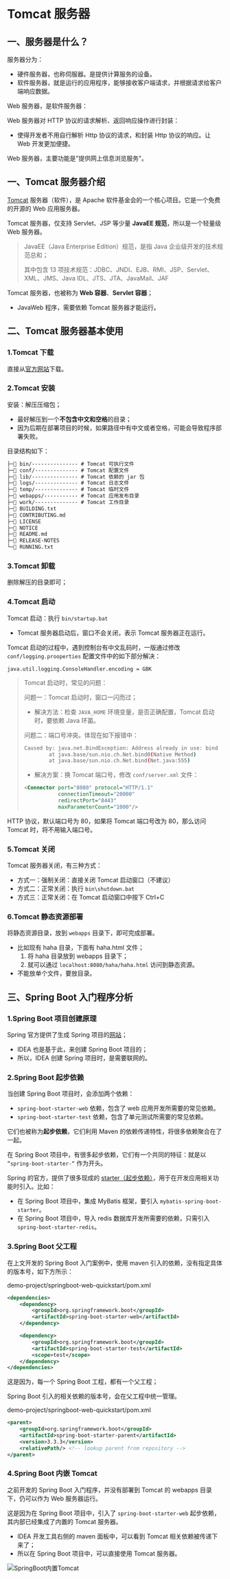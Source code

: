 # Tomcat 服务器

## 一、服务器是什么？

服务器分为：

- 硬件服务器，也称伺服器。是提供计算服务的设备。
- 软件服务器，就是运行的应用程序，能够接收客户端请求，并根据请求给客户端响应数据。

Web 服务器，是软件服务器：

Web 服务器对 HTTP 协议的请求解析、返回响应操作进行封装：

- 使得开发者不用自行解析 Http 协议的请求，和封装 Http 协议的响应。让 Web 开发更加便捷。

Web 服务器，主要功能是"提供网上信息浏览服务"。

## 一、Tomcat 服务器介绍

[Tomcat](https://tomcat.apache.org) 服务器（软件），是 Apache 软件基金会的一个核心项目。它是一个免费的开源的 Web 应用服务器。

Tomcat 服务器，仅支持 Servlet、JSP 等少量 **JavaEE 规范**，所以是一个轻量级 Web 服务器。

> JavaEE（Java Enterprise Edition）规范，是指 Java 企业级开发的技术规范总和；
>
> 其中包含 13 项技术规范：JDBC、JNDI、EJB、RMI、JSP、Servlet、XML、JMS、Java IDL、JTS、JTA、JavaMail、JAF

Tomcat 服务器，也被称为 **Web 容器**、**Servlet 容器**；

- JavaWeb 程序，需要依赖 Tomcat 服务器才能运行。

## 二、Tomcat 服务器基本使用

### 1.Tomcat 下载

直接从[官方网站](https://tomcat.apache.org)下载。

### 2.Tomcat 安装

安装：解压压缩包；

- 最好解压到一个**不包含中文和空格**的目录；
- 因为后期在部署项目的时候，如果路径中有中文或者空格，可能会导致程序部署失败。

目录结构如下：

```txt
├─📁 bin/--------------- # Tomcat 可执行文件
├─📁 conf/-------------- # Tomcat 配置文件
├─📁 lib/--------------- # Tomcat 依赖的 jar 包
├─📁 logs/-------------- # Tomcat 日志文件
├─📁 temp/-------------- # Tomcat 临时文件
├─📁 webapps/----------- # Tomcat 应用发布目录
├─📁 work/-------------- # Tomcat 工作目录
├─📄 BUILDING.txt
├─📄 CONTRIBUTING.md
├─📄 LICENSE
├─📄 NOTICE
├─📄 README.md
├─📄 RELEASE-NOTES
└─📄 RUNNING.txt
```

### 3.Tomcat 卸载

删除解压的目录即可；

### 4.Tomcat 启动

Tomcat 启动：执行 `bin/startup.bat`

- Tomcat 服务器启动后，窗口不会关闭，表示 Tomcat 服务器正在运行。

Tomcat 启动的过程中，遇到控制台有中文乱码时，一版通过修改 `conf/logging.prooperties` 配置文件中的如下部分解决：

```properties
java.util.logging.ConsoleHandler.encoding = GBK
```

> Tomcat 启动时，常见的问题：
>
> 问题一：Tomcat 启动时，窗口一闪而过；
>
> - 解决方法：检查 `JAVA_HOME` 环境变量，是否正确配置，Tomcat 启动时，要依赖 Java 环菌。
>
> 问题二：端口号冲突。体现在如下报错中：
>
> ```sh
> Caused by: java.net.BindException: Address already in use: bind
>         at java.base/sun.nio.ch.Net.bind0(Native Method)
>         at java.base/sun.nio.ch.Net.bind(Net.java:555)
> ```
>
> - 解决方案：换 Tomcat 端口号，修改 `conf/server.xml` 文件：
>
> ```xml
> <Connector port="8080" protocol="HTTP/1.1"
>            connectionTimeout="20000"
>            redirectPort="8443"
>            maxParameterCount="1000"/>
> ```

HTTP 协议，默认端口号为 80，如果将 Tomcat 端口号改为 80，那么访问 Tomcat 时，将不用输入端口号。

### 5.Tomcat 关闭

Tomcat 服务器关闭，有三种方式：

- 方式一：强制关闭：直接关闭 Tomcat 启动窗口（不建议）
- 方式二：正常关闭：执行 `bin\shutdown.bat`
- 方式三：正常关闭：在 Tomcat 启动窗口中按下 Ctrl+C

### 6.Tomcat 静态资源部署

将静态资源目录，放到 `webapps` 目录下，即可完成部署。

- 比如现有 haha 目录，下面有 haha.html 文件；
  1. 将 haha 目录放到 webapps 目录下；
  1. 就可以通过 `localhost:8080/haha/haha.html` 访问到静态资源。
- 不能放单个文件，要放目录。

## 三、Spring Boot 入门程序分析

### 1.Spring Boot 项目创建原理

Spring 官方提供了生成 Spring 项目的[网站](https://start.spring.io/)；

- IDEA 也是基于此，来创建 Spring Boot 项目的；
- 所以，IDEA 创建 Spring 项目时，是需要联网的。

### 2.Spring Boot 起步依赖

当创建 Spring Boot 项目时，会添加两个依赖：

- `spring-boot-starter-web` 依赖，包含了 web 应用开发所需要的常见依赖。
- `spring-boot-starter-test` 依赖，包含了单元测试所需要的常见依赖。

它们也被称为**起步依赖**，它们利用 Maven 的依赖传递特性，将很多依赖聚合在了一起。

在 Spring Boot 项目中，有很多起步依赖，它们有一个共同的特征：就是以 `”spring-boot-starter-“` 作为开头。

Spring 的官方，提供了很多现成的 [starter（起步依赖）](https://docs.spring.io/spring-boot/docs/2.7.2/reference/htmlsingle/#using.build-systems.starters)，用于在开发应用相关功能时引入。比如：

- 在 Spring Boot 项目中，集成 MyBatis 框架，要引入 `mybatis-spring-boot-starter`。
- 在 Spring Boot 项目中，导入 redis 数据库开发所需要的依赖，只需引入 `spring-boot-starter-redis`。

### 3.Spring Boot 父工程

在上文开发的 Spring Boot 入门案例中，使用 maven 引入的依赖，没有指定具体的版本号，如下方所示：

demo-project/springboot-web-quickstart/pom.xml

```xml
<dependencies>
    <dependency>
        <groupId>org.springframework.boot</groupId>
        <artifactId>spring-boot-starter-web</artifactId>
    </dependency>

    <dependency>
        <groupId>org.springframework.boot</groupId>
        <artifactId>spring-boot-starter-test</artifactId>
        <scope>test</scope>
    </dependency>
</dependencies>
```

这是因为，每一个 Spring Boot 工程，都有一个父工程；

Spring Boot 引入的相关依赖的版本号，会在父工程中统一管理。

demo-project/springboot-web-quickstart/pom.xml

```xml
<parent>
    <groupId>org.springframework.boot</groupId>
    <artifactId>spring-boot-starter-parent</artifactId>
    <version>3.3.3</version>
    <relativePath/> <!-- lookup parent from repository -->
</parent>
```

### 4.Spring Boot 内嵌 Tomcat

之前开发的 Spring Boot 入门程序，并没有部署到 Tomcat 的 webapps 目录下，仍可以作为 Web 服务器运行。

这是因为在 Spring Boot 项目中，引入了 `spring-boot-starter-web` 起步依赖，其内部已经集成了内置的 Tomcat 服务器。

- IDEA 开发工具右侧的 maven 面板中，可以看到 Tomcat 相关依赖被传递下来了；
- 所以在 Spring Boot 项目中，可以直接使用 Tomcat 服务器。

![SpringBoot内置Tomcat](NoteAssets/SpringBoot内置Tomcat.png)
